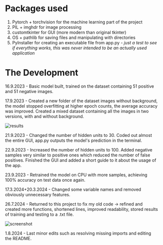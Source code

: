 # Packages used
1. Pytorch + torchvision for the machine learning part of the project
2. PIL + imghdr for image processing
3. customtkinter for GUI (more modern than original tkinter)
4. OS + pathlib for saving files and manipulating with directories
5. PyInstaller for creating an executable file from app.py
_- just a test to see if everything works, this was never intended to be an
  actually used application_

# The Development
16.9.2023 - Basic model built, trained on the dataset containing 51 positive and 51 negative images.

17.9.2023 - Created a new folder of the dataset images without background, the model stopped overfitting at higher epoch counts, the average accuracy was improved. Created a mixed dataset containing all the images in two versions, with and without background.

![results](https://github.com/PopeCorn/myr/assets/117516270/63141241-2063-4a30-92dd-edf73ee4629e)

21.9.2023 - Changed the number of hidden units to 30. Coded out almost the entire GUI, app.py outputs the model's prediction in the terminal.

22.9.2023 - Increased the number of hidden units to 100. Added negative samples very similar to positive ones which reduced the number of false positives. Finished the GUI and added a short guide to it about the usage of the app.

23.9.2023 - Retrained the model on CPU with more samples, achieving 100% accuracy on test data once again.

17.3.2024+20.3.2024 - Changed some variable names and removed obviously unnecessary features.

26.7.2024 - Returned to this project to fix my old code -> refined and created more functions, shortened lines, improved readability, stored results of training and testing to a .txt file.

![screenshot](https://github.com/user-attachments/assets/cb8b7b1c-1da3-481f-9e3e-119330b70247)

1.8.2024 - Last minor edits such as resolving missing imports and editing the README.
